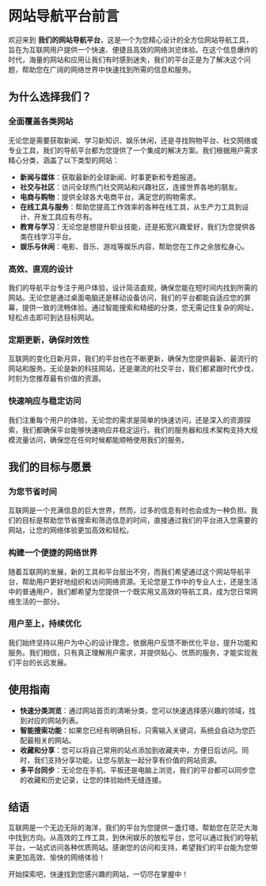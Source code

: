 # 网站导航平台前言

欢迎来到 **我们的网站导航平台**，这是一个为您精心设计的全方位网站导航工具，旨在为互联网用户提供一个快速、便捷且高效的网络浏览体验。在这个信息爆炸的时代，海量的网站和应用让我们有时感到迷失，我们的平台正是为了解决这个问题，帮助您在广阔的网络世界中快速找到所需的信息和服务。

## 为什么选择我们？

### **全面覆盖各类网站**
无论您是需要获取新闻、学习新知识、娱乐休闲，还是寻找购物平台、社交网络或专业工具，我们的导航平台都为您提供了一个集成的解决方案。我们根据用户需求精心分类，涵盖了以下类型的网站：
- **新闻与媒体**：获取最新的全球新闻、时事更新和专题报道。
- **社交与社区**：访问全球热门社交网站和兴趣社区，连接世界各地的朋友。
- **电商与购物**：提供全球各大电商平台，满足您的购物需求。
- **在线工具与服务**：帮助您提高工作效率的各种在线工具，从生产力工具到设计、开发工具应有尽有。
- **教育与学习**：无论您是想提升职业技能，还是拓宽兴趣爱好，我们为您提供各类在线学习平台。
- **娱乐与休闲**：电影、音乐、游戏等娱乐内容，帮助您在工作之余放松身心。

### **高效、直观的设计**
我们的导航平台专注于用户体验，设计简洁直观，确保您能在短时间内找到所需的网站。无论您是通过桌面电脑还是移动设备访问，我们的平台都能自适应您的屏幕，提供一致的流畅体验。通过智能搜索和精细的分类，您无需记住复杂的网址，轻松点击即可到达目标网站。

### **定期更新，确保时效性**
互联网的变化日新月异，我们的平台也在不断更新，确保为您提供最新、最流行的网站和服务。无论是新的科技网站，还是潮流的社交平台，我们都紧跟时代步伐，时刻为您推荐最有价值的资源。

### **快速响应与稳定访问**
我们注重每个用户的体验，无论您的需求是简单的快速访问，还是深入的资源探索，我们都确保平台能够快速响应并稳定运行。我们的服务器和技术架构支持大规模流量访问，确保您在任何时候都能顺畅使用我们的服务。

## 我们的目标与愿景

### **为您节省时间**
互联网是一个充满信息的巨大世界，然而，过多的信息有时也会成为一种负担。我们的目标是帮助您节省搜索和筛选信息的时间，直接通过我们的平台进入您需要的网站，让您的网络体验更加高效和轻松。

### **构建一个便捷的网络世界**
随着互联网的发展，新的工具和平台层出不穷，而我们希望通过这个网站导航平台，帮助用户更好地组织和访问网络资源。无论您是工作中的专业人士，还是生活中的普通用户，我们都希望为您提供一个既实用又高效的导航工具，成为您日常网络生活的一部分。

### **用户至上，持续优化**
我们始终坚持以用户为中心的设计理念，依据用户反馈不断优化平台，提升功能和服务。我们相信，只有真正理解用户需求，并提供贴心、优质的服务，才能实现我们平台的长远发展。

## 使用指南

- **快速分类浏览**：通过网站首页的清晰分类，您可以快速选择感兴趣的领域，找到对应的网站列表。
- **智能搜索功能**：如果您已经有明确目标，只需输入关键词，系统会自动为您匹配最相关的网站。
- **收藏和分享**：您可以将自己常用的站点添加到收藏夹中，方便日后访问。同时，我们支持分享功能，让您与朋友一起分享有价值的网站资源。
- **多平台同步**：无论您在手机、平板还是电脑上浏览，我们的平台都可以同步您的收藏和历史记录，让您的体验始终无缝连接。

## 结语

互联网是一个无边无际的海洋，我们的平台为您提供一盏灯塔，帮助您在茫茫大海中找到方向。从高效的工作工具，到休闲娱乐的放松平台，您可以通过我们的导航平台，一站式访问各种优质网站。感谢您的访问和支持，希望我们的平台能为您带来更加高效、愉快的网络体验！

开始探索吧，快速找到您感兴趣的网站，一切尽在掌握中！

